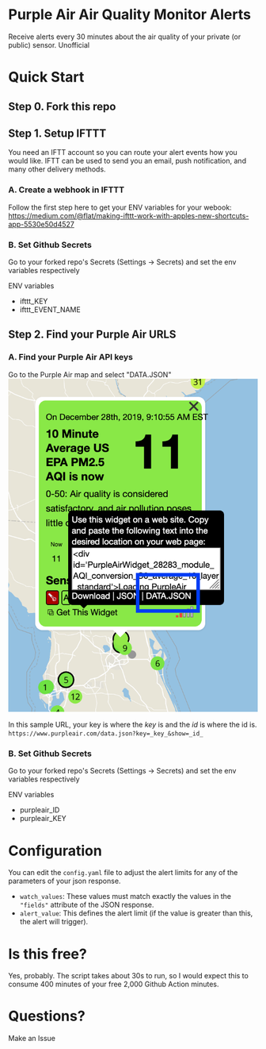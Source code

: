# Purple Air Air Quality Monitor Alerts

Receive alerts every 30 minutes about the air quality of your private (or public) sensor. Unofficial

# Quick Start

## Step 0. Fork this repo

## Step 1. Setup IFTTT

You need an IFTT account so you can route your alert events how you would like. IFTT can be used to send you an email, push notification, and many other delivery methods.

### A. Create a webhook in IFTTT
Follow the first step here to get your ENV variables for your webook:
https://medium.com/@flat/making-ifttt-work-with-apples-new-shortcuts-app-5530e50d4527

### B. Set Github Secrets
Go to your forked repo's Secrets (Settings -> Secrets) and set the env variables respectively

ENV variables
  - ifttt_KEY
  - ifttt_EVENT_NAME

## Step 2. Find your Purple Air URLS
### A. Find your Purple Air API keys
Go to the Purple Air map and select "DATA.JSON"
![Image of Purple Air map](assets/purple_air.png)

In this sample URL, your key is where the _key_ is and the _id_ is where the id is.
`https://www.purpleair.com/data.json?key=_key_&show=_id_`

### B. Set Github Secrets
Go to your forked repo's Secrets (Settings -> Secrets) and set the env variables respectively

ENV variables
  - purpleair_ID
  - purpleair_KEY

# Configuration

You can edit the `config.yaml` file to adjust the alert limits for any of the parameters of your json response.

- `watch_values`: These values must match exactly the values in the `"fields"` attribute of the JSON response.
- `alert_value`: This defines the alert limit (if the value is greater than this, the alert will trigger).

# Is this free?
Yes, probably. The script takes about 30s to run, so I would expect this to consume 400 minutes of your free 2,000 Github Action minutes.

# Questions?
Make an Issue
